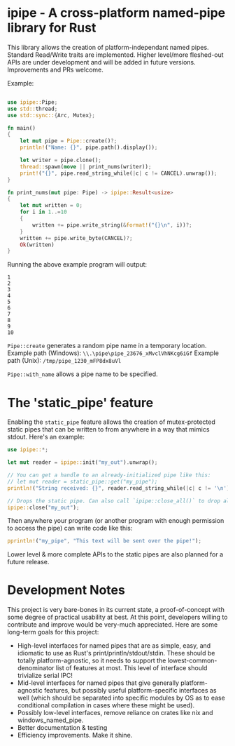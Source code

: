 # ipipe - A cross-platform named-pipe library for Rust

This library allows the creation of platform-independant named pipes. Standard Read/Write traits are implemented. Higher level/more fleshed-out APIs are under development and will be added in future versions. Improvements and PRs welcome.

Example:
```rust

use ipipe::Pipe;
use std::thread;
use std::sync::{Arc, Mutex};

fn main()
{
    let mut pipe = Pipe::create()?;
    println!("Name: {}", pipe.path().display());

    let writer = pipe.clone();
    thread::spawn(move || print_nums(writer));
    print!("{}", pipe.read_string_while(|c| c != CANCEL).unwrap());
}

fn print_nums(mut pipe: Pipe) -> ipipe::Result<usize>
{
    let mut written = 0;
    for i in 1..=10
    {
        written += pipe.write_string(&format!("{}\n", i))?;
    }
    written += pipe.write_byte(CANCEL)?;
    Ok(written)
}
```

Running the above example program will output:
```
1
2
3
4
5
6
7
8
9
10
```

`Pipe::create` generates a random pipe name in a temporary location.
Example path (Windows):
`\\.\pipe\pipe_23676_xMvclVhNKcg6iGf`
Example path (Unix):
`/tmp/pipe_1230_mFP8dx8uVl`

`Pipe::with_name` allows a pipe name to be specified.

# The 'static_pipe' feature
Enabling the `static_pipe` feature allows the creation of mutex-protected static pipes that can be written to from anywhere in a way that mimics stdout. Here's an example:

```rust
use ipipe::*;

let mut reader = ipipe::init("my_out").unwrap();

// You can get a handle to an already-initialized pipe like this:
// let mut reader = static_pipe::get("my_pipe");
println!("String received: {}", reader.read_string_while(|c| c != '\n'));

// Drops the static pipe. Can also call `ipipe::close_all()` to drop all static pipes.
ipipe::close("my_out");
```
Then anywhere your program (or another program with enough permission to access the pipe) can write code like this:

```rust
pprintln!("my_pipe", "This text will be sent over the pipe!");
```

Lower level & more complete APIs to the static pipes are also planned for a future release. 

# Development Notes

This project is very bare-bones in its current state, a proof-of-concept with some degree of practical usability at best. At this point, developers willing to contribute and improve would be very-much appreciated. Here are some long-term goals for this project:

- High-level interfaces for named pipes that are as simple, easy, and idiomatic to use as Rust's print/println/stdout/stdin. These should be totally platform-agnostic, so it needs to support the lowest-common-denominator list of features at most. This level of interface should trivialize serial IPC!
- Mid-level interfaces for named pipes that give generally platform-agnostic features, but possibly useful platform-specific interfaces as well (which should be separated into specific modules by OS as to ease conditional compilation in cases where these might be used).
- Possibly low-level interfaces, remove reliance on crates like nix and windows_named_pipe.
- Better documentation & testing
- Efficiency improvements. Make it shine.
